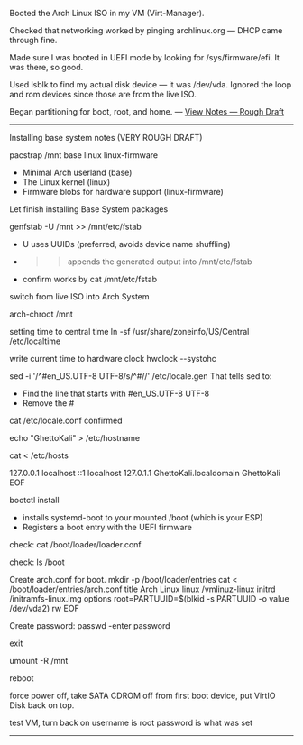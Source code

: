 Booted the Arch Linux ISO in my VM (Virt-Manager).

Checked that networking worked by pinging archlinux.org — DHCP came through fine.

Made sure I was booted in UEFI mode by looking for /sys/firmware/efi. It was there, so good.

Used lsblk to find my actual disk device — it was /dev/vda. Ignored the loop and rom devices since those are from the live ISO.

Began partitioning for boot, root, and home. — [View Notes — Rough Draft](/notes/expanded/Partitioning_Arch_Linux.md)

---

Installing base system notes (VERY ROUGH DRAFT)

pacstrap /mnt base linux linux-firmware

- Minimal Arch userland (base)
- The Linux kernel (linux)
- Firmware blobs for hardware support (linux-firmware)

Let finish installing Base System packages

genfstab -U /mnt >> /mnt/etc/fstab

- U uses UUIDs (preferred, avoids device name shuffling)
- >> appends the generated output into /mnt/etc/fstab
- confirm works by cat /mnt/etc/fstab

switch from live ISO into Arch System

arch-chroot /mnt

setting time to central time
ln -sf /usr/share/zoneinfo/US/Central /etc/localtime

write current time to hardware clock
hwclock --systohc

sed -i '/^#en_US.UTF-8 UTF-8/s/^#//' /etc/locale.gen
That tells sed to:
- Find the line that starts with #en_US.UTF-8 UTF-8
- Remove the #

cat /etc/locale.conf
confirmed

echo "GhettoKali" > /etc/hostname

cat <<EOF > /etc/hosts

127.0.0.1   localhost
::1         localhost
127.0.1.1   GhettoKali.localdomain GhettoKali
EOF

bootctl install
- installs systemd-boot to your mounted /boot (which is your ESP)
- Registers a boot entry with the UEFI firmware

check: cat /boot/loader/loader.conf

check: ls /boot

Create arch.conf for boot.
mkdir -p /boot/loader/entries
cat <<EOF > /boot/loader/entries/arch.conf
title   Arch Linux
linux   /vmlinuz-linux
initrd  /initramfs-linux.img
options root=PARTUUID=$(blkid -s PARTUUID -o value /dev/vda2) rw
EOF

Create password:
passwd
-enter password

exit

umount -R /mnt

reboot

force power off, take SATA CDROM off from first boot device, put VirtIO Disk back on top.

test VM, turn back on
username is root
password is what was set






---
